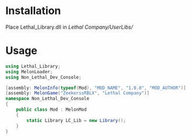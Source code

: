 # Installation
Place Lethal_Library.dll in *Lethal Company/UserLibs/*
# Usage
```cs
using Lethal_Library;
using MelonLoader;
using Non_Lethal_Dev_Console;

[assembly: MelonInfo(typeof(Mod), "MOD_NAME", "1.0.0", "MOD_AUTHOR")]
[assembly: MelonGame("ZeekerssRBLX", "Lethal Company")]
namespace Non_Lethal_Dev_Console
{
    public class Mod : MelonMod
    {
        static Library LC_Lib = new Library();
    }
}
```
